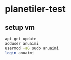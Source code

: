 # planetiler-test

## setup vm

```bash
apt-get update
adduser anuaimi
usermod -aG sudo anuaimi
login anuaimi
```
